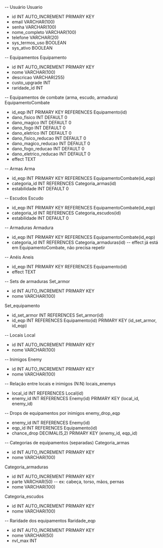 -- Usuário
Usuario
- id INT AUTO_INCREMENT PRIMARY KEY
- email VARCHAR(100)
- senha VARCHAR(100)
- nome_completo VARCHAR(100)
- telefone VARCHAR(20)
- sys_termos_uso BOOLEAN
- sys_ativo BOOLEAN

-- Equipamentos
Equipamento
- id INT AUTO_INCREMENT PRIMARY KEY
- nome VARCHAR(100)
- descricao VARCHAR(255)
- custo_upgrade INT
- raridade_id INT

-- Equipamentos de combate (arma, escudo, armadura)
EquipamentoCombate
- id_eqp INT PRIMARY KEY REFERENCES Equipamento(id)
- dano_fisico INT DEFAULT 0
- dano_magico INT DEFAULT 0
- dano_fogo INT DEFAULT 0
- dano_eletrico INT DEFAULT 0
- dano_fisico_reducao INT DEFAULT 0
- dano_magico_reducao INT DEFAULT 0
- dano_fogo_reducao INT DEFAULT 0
- dano_eletrico_reducao INT DEFAULT 0
- effect TEXT

-- Armas
Arma
- id_eqp INT PRIMARY KEY REFERENCES EquipamentoCombate(id_eqp)
- categoria_id INT REFERENCES Categoria_armas(id)
- estabilidade INT DEFAULT 0

-- Escudos
Escudo
- id_eqp INT PRIMARY KEY REFERENCES EquipamentoCombate(id_eqp)
- categoria_id INT REFERENCES Categoria_escudos(id)
- estabilidade INT DEFAULT 0

-- Armaduras
Armadura
- id_eqp INT PRIMARY KEY REFERENCES EquipamentoCombate(id_eqp)
- categoria_id INT REFERENCES Categoria_armaduras(id)
-- effect já está em EquipamentoCombate, não precisa repetir

-- Anéis
Aneis
- id_eqp INT PRIMARY KEY REFERENCES Equipamento(id)
- effect TEXT

-- Sets de armaduras
Set_armor
- id INT AUTO_INCREMENT PRIMARY KEY
- nome VARCHAR(100)

Set_equipamento
- id_set_armor INT REFERENCES Set_armor(id)
- id_eqp INT REFERENCES Equipamento(id)
PRIMARY KEY (id_set_armor, id_eqp)

-- Locais
Local
- id INT AUTO_INCREMENT PRIMARY KEY
- nome VARCHAR(100)

-- Inimigos
Enemy
- id INT AUTO_INCREMENT PRIMARY KEY
- nome VARCHAR(100)

-- Relação entre locais e inimigos (N:N)
locais_enemys
- local_id INT REFERENCES Local(id)
- enemy_id INT REFERENCES Enemy(id)
PRIMARY KEY (local_id, enemy_id)

-- Drops de equipamentos por inimigos
enemy_drop_eqp
- enemy_id INT REFERENCES Enemy(id)
- eqp_id INT REFERENCES Equipamento(id)
- chance_drop DECIMAL(5,2)
PRIMARY KEY (enemy_id, eqp_id)

-- Categorias de equipamentos (separadas)
Categoria_armas
- id INT AUTO_INCREMENT PRIMARY KEY
- nome VARCHAR(100)

Categoria_armaduras
- id INT AUTO_INCREMENT PRIMARY KEY
- parte VARCHAR(50)   -- ex: cabeça, torso, mãos, pernas
- nome VARCHAR(100)

Categoria_escudos
- id INT AUTO_INCREMENT PRIMARY KEY
- nome VARCHAR(100)

-- Raridade dos equipamentos
Raridade_eqp
- id INT AUTO_INCREMENT PRIMARY KEY
- nome VARCHAR(50)
- nvl_max INT
